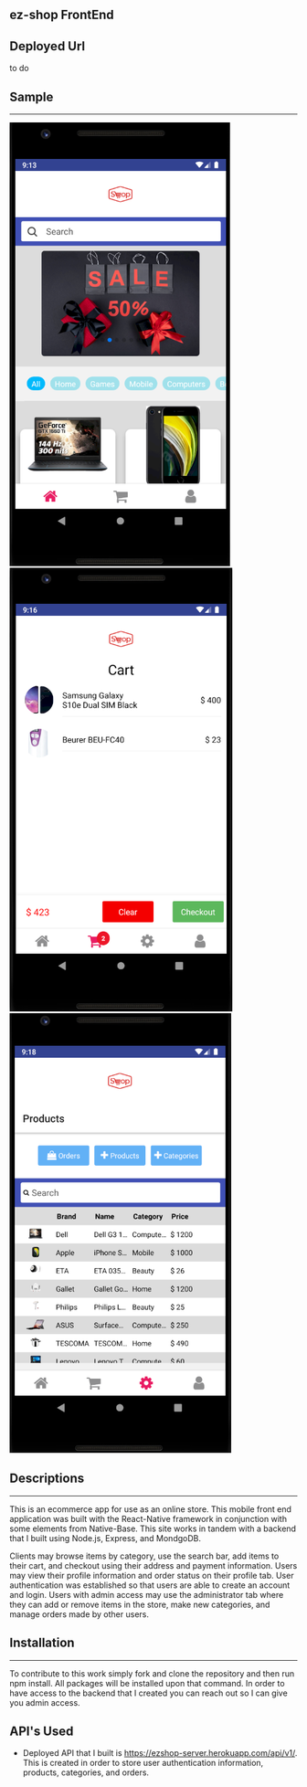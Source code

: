 ## ez-shop FrontEnd 

## Deployed Url
to do

## Sample
******
![Home Page](assets/homepage.png)
![Cart](assets/cart.png)
![Admin Page](assets/admin.png)

## Descriptions
******************
This is an ecommerce app for use as an online store. This mobile front end application was built with the React-Native framework in conjunction with some elements from Native-Base. This site works in tandem with a backend that I built using Node.js, Express, and MondgoDB.

Clients may browse items by category, use the search bar, add items to their cart, and checkout using their address and payment information. Users may view their profile information and order status on their profile tab.  User authentication was established so that users are able to create an account and login. Users with admin access may use the administrator tab where they can add or remove items in the store, make new categories, and manage orders made by other users. 

## Installation
*********
To contribute to this work simply fork and clone the repository and then run npm install. All packages will be installed upon that command. In order to have access to the backend that I created you can reach out so I can give you admin access.

## API's Used
- Deployed API that I built is https://ezshop-server.herokuapp.com/api/v1/. This is created in order to store user authentication information, products, categories, and orders.
